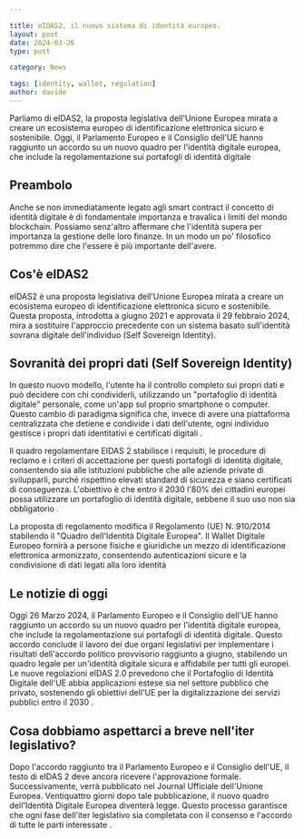 ```yaml
---

title: eIDAS2, il nuovo sistema di identità europeo.
layout: post
date: 2024-03-26 
type: post

category: News

tags: [identity, wallet, regulation]
author: davide
---
```

Parliamo di eIDAS2, la proposta legislativa dell'Unione Europea mirata a creare un ecosistema europeo di identificazione elettronica sicuro e sostenibile. Oggi, il Parlamento Europeo e il Consiglio dell'UE hanno raggiunto un accordo su un nuovo quadro per l'identità digitale europea, che include la regolamentazione sui portafogli di identità digitale

## Preambolo 

Anche se non immediatamente legato agli smart contract il concetto di identità digitale è di fondamentale importanza e travalica i limiti del mondo blockchain. Possiamo senz'altro affermare che l'identità supera per importanza la gestione delle loro finanze. In un modo un po' filosofico potremmo dire che l'essere è più importante dell'avere.

## Cos'è eIDAS2

eIDAS2 è una proposta legislativa dell'Unione Europea mirata a creare un ecosistema europeo di identificazione elettronica sicuro e sostenibile. Questa proposta, introdotta a giugno 2021 e approvata il 29 febbraio 2024, mira a sostituire l'approccio precedente con un sistema basato sull'identità sovrana digitale dell'individuo (Self Sovereign Identity). 

## Sovranità dei propri dati (Self Sovereign Identity)

In questo nuovo modello, l'utente ha il controllo completo sui propri dati e può decidere con chi condividerli, utilizzando un "portafoglio di identità digitale" personale, come un'app sul proprio smartphone o computer. Questo cambio di paradigma significa che, invece di avere una piattaforma centralizzata che detiene e condivide i dati dell'utente, ogni individuo gestisce i propri dati identitativi e certificati digitali .

Il quadro regolamentare EIDAS 2 stabilisce i requisiti, le procedure di reclamo e i criteri di accettazione per questi portafogli di identità digitale, consentendo sia alle istituzioni pubbliche che alle aziende private di svilupparli, purché rispettino elevati standard di sicurezza e siano certificati di conseguenza. L'obiettivo è che entro il 2030 l'80% dei cittadini europei possa utilizzare un portafoglio di identità digitale, sebbene il suo uso non sia obbligatorio .

La proposta di regolamento modifica il Regolamento (UE) N. 910/2014 stabilendo il "Quadro dell'Identità Digitale Europea". Il Wallet Digitale Europeo fornirà a persone fisiche e giuridiche un mezzo di identificazione elettronica armonizzato, consentendo autenticazioni sicure e la condivisione di dati legati alla loro identità


## Le notizie di oggi
Oggi 26 Marzo 2024, il Parlamento Europeo e il Consiglio dell'UE hanno raggiunto un accordo su un nuovo quadro per l'identità digitale europea, che include la regolamentazione sui portafogli di identità digitale. Questo accordo conclude il lavoro dei due organi legislativi per implementare i risultati dell'accordo politico provvisorio raggiunto a giugno, stabilendo un quadro legale per un'identità digitale sicura e affidabile per tutti gli europei. Le nuove regolazioni eIDAS 2.0 prevedono che il Portafoglio di Identità Digitale dell'UE abbia applicazioni estese sia nel settore pubblico che privato, sostenendo gli obiettivi dell'UE per la digitalizzazione dei servizi pubblici entro il 2030 .

## Cosa dobbiamo aspettarci a breve nell'iter legislativo?

Dopo l'accordo raggiunto tra il Parlamento Europeo e il Consiglio dell'UE, il testo di eIDAS 2 deve ancora ricevere l'approvazione formale. Successivamente, verrà pubblicato nel Journal Ufficiale dell'Unione Europea. Ventiquattro giorni dopo tale pubblicazione, il nuovo quadro dell'Identità Digitale Europea diventerà legge. Questo processo garantisce che ogni fase dell'iter legislativo sia completata con il consenso e l'accordo di tutte le parti interessate .